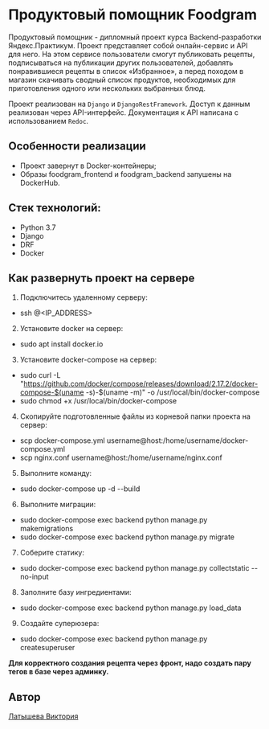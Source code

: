 # Продуктовый помощник Foodgram

Продуктовый помощник - дипломный проект курса Backend-разработки Яндекс.Практикум. Проект представляет собой онлайн-сервис и API для него. На этом сервисе пользователи смогут публиковать рецепты, подписываться на публикации других пользователей, добавлять понравившиеся рецепты в список «Избранное», а перед походом в магазин скачивать сводный список продуктов, необходимых для приготовления одного или нескольких выбранных блюд.

Проект реализован на `Django` и `DjangoRestFramework`. Доступ к данным реализован через API-интерфейс. Документация к API написана с использованием `Redoc`.

## Особенности реализации

* Проект завернут в Docker-контейнеры;
* Образы foodgram_frontend и foodgram_backend запушены на DockerHub.

## Стек технологий:

* Python 3.7
* Django
* DRF
* Docker

## Как развернуть проект на сервере

1. Подключитесь удаленному серверу:
- ssh <USERNAME>@<IP_ADDRESS>
2. Установите docker на сервер:
- sudo apt install docker.io
3. Установите docker-compose на сервер:
- sudo curl -L "https://github.com/docker/compose/releases/download/2.17.2/docker-compose-$(uname -s)-$(uname -m)" -o /usr/local/bin/docker-compose
- sudo chmod +x /usr/local/bin/docker-compose
4. Скопируйте подготовленные файлы из корневой папки проекта на сервер:
- scp docker-compose.yml username@host:/home/username/docker-compose.yml
- scp nginx.conf username@host:/home/username/nginx.conf
5. Выполните команду:
- sudo docker-compose up -d --build
6. Выполните миграции:
- sudo docker-compose exec backend python manage.py makemigrations
- sudo docker-compose exec backend python manage.py migrate
7. Соберите статику:
- sudo docker-compose exec backend python manage.py collectstatic --no-input
8. Заполните базу ингредиентами:
- sudo docker-compose exec backend python manage.py load_data
9. Создайте суперюзера:
- sudo docker-compose exec backend python manage.py createsuperuser

**Для корректного создания рецепта через фронт, надо создать пару тегов в базе через админку.**

## Автор
 [Латышева Виктория](https://github.com/vikkilat) 
